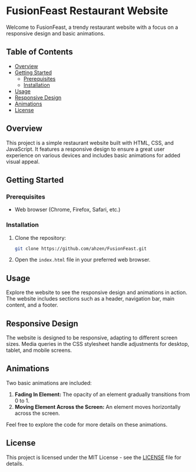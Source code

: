 # FusionFeast Restaurant Website

Welcome to FusionFeast, a trendy restaurant website with a focus on a responsive design and basic animations.

## Table of Contents
- [Overview](#overview)
- [Getting Started](#getting-started)
  - [Prerequisites](#prerequisites)
  - [Installation](#installation)
- [Usage](#usage)
- [Responsive Design](#responsive-design)
- [Animations](#animations)
- [License](#license)

## Overview

This project is a simple restaurant website built with HTML, CSS, and JavaScript. It features a responsive design to ensure a great user experience on various devices and includes basic animations for added visual appeal.

## Getting Started

### Prerequisites

- Web browser (Chrome, Firefox, Safari, etc.)

### Installation

1. Clone the repository:
   ```bash
   git clone https://github.com/ahzen/FusionFeast.git
   ```

2. Open the `index.html` file in your preferred web browser.

## Usage

Explore the website to see the responsive design and animations in action. The website includes sections such as a header, navigation bar, main content, and a footer.

## Responsive Design

The website is designed to be responsive, adapting to different screen sizes. Media queries in the CSS stylesheet handle adjustments for desktop, tablet, and mobile screens.

## Animations

Two basic animations are included:
1. **Fading In Element:** The opacity of an element gradually transitions from 0 to 1.
2. **Moving Element Across the Screen:** An element moves horizontally across the screen.

Feel free to explore the code for more details on these animations.

## License

This project is licensed under the MIT License - see the [LICENSE](LICENSE) file for details.
